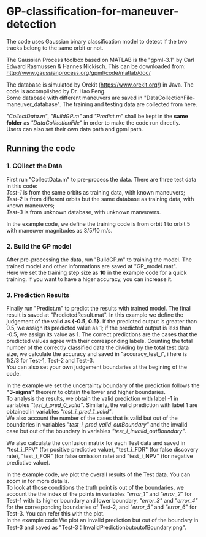 # GP-classification-for-maneuver-detection
The code uses Gaussian binary classification model to detect if the two tracks belong to the same orbit or not.

The Gaussian Process toolbox based on MATLAB is the "gpml-3.1" by Carl Edward Rasmussen & Hannes Nickisch. This can be downloaded from: http://www.gaussianprocess.org/gpml/code/matlab/doc/

The database is simulated by Orekit (https://www.orekit.org/) in Java. The code is accomplished by Dr. Hao Peng.   
Some database with different maneuvers are saved in "DataCollectionFile-maneuver_database". The training and testing data are collected from here.

*"CollectData.m"*, *"BuildGP.m"* and *"Predict.m"* shall be kept in the **same folder** as *"DataCollectionFile"* in order to make the code run directly.   
Users can also set their own data path and gpml path.

## Running the code
### 1. COllect the Data
First run "CollectData.m" to pre-process the data. There are three test data in this code:   
*Test-1* is from the same orbits as training data, with known maneuvers;  
*Test-2* is from different orbits but the same database as training data, with known maneuvers;  
*Test-3* is from unknown database, with unknown maneuvers.

In the example code, we define the training code is from orbit 1 to orbit 5 with maneuver magnitudes as 3/5/10 m/s.

### 2. Build the GP model
After pre-processing the data, run "BuildGP.m" to training the model. The trained model and other informations are saved at "GP_model.mat".  
Here we set the training step size as **10** in the example code for a quick training. If you want to have a higer accuracy, you can increase it.

### 3. Prediction Results
Finally run "Predict.m" to predict the results with trained model. The final result is saved at "PredictedResult.mat".
In this example we define the judgement of the valid as **{-0.5, 0.5}**. If the predicted output is greater than 0.5, we assign its predicted value as 1; if the predicted output is less than -0.5, we assign its value as 1. The correct predictions are the cases that the predicted values agree with their corresponding labels. Counting the total number of the correctly classified data the dividing by the total test data size, we calculate the accuracy and saved in "accuracy_test_i", i here is 1/2/3 for Test-1, Test-2 and Test-3.    
You can also set your own judgement boundaries at the begining of the code.

In the example we set the uncertainty boundary of the prediction follows the **"3-sigma"** theorem to obtain the lower and higher boundaries.  
To analysis the results, we obtain the valid prediction with label -1 in variables *"test_i_pred_0_valid"*. Similarly, the valid prediction with label 1 are obtained in variables *"test_i_pred_1_valid"*.   
We also account the number of the cases that is valid but out of the boundaries in variables *"test_i_pred_valid_outBoundary"* and the invalid case but out of the boundary in variables *"test_i_invalid_outBoundary"*.

We also calculate the confusion matrix for each Test data and saved in "test_i_PPV" (for positive predictive value), "test_i_FDR" (for false discovery rate), "test_i_FOR" (for false omission rate) and "test_i_NPV" (for negative predictive value).

In the example code, we plot the overall results of the Test data. You can zoom in for more details.  
To look at those conditions the truth point is out of the boundaries, we account the the index of the points in variables *"error_1"* and *"error_2"* for Test-1 with its higher boundary and lower boundary, *"error_3"* and *"error_4"* for the corresponding boundaries of Test-2, and *"error_5"* and *"error_6"* for Test-3. You can refer this with the plot.     
In the example code We plot an invalid prediction but out of the boundary in Test-3 and saved as "Test-3：InvalidPredictionbutoutofBoundary.png". 




